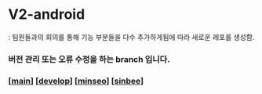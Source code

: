 
# V2-android
: 팀원들과의 회의를 통해 기능 부분들을 다수 추가하게됨에 따라 새로운 레포를 생성함.

### 버전 관리 또는 오류 수정을 하는 branch 입니다.

### [[main](https://github.com/eco3s/V2-android)] [[develop](https://github.com/eco3s/V2-android/tree/develop)] [[minseo](https://github.com/eco3s/V2-android/tree/minseo)] [[sinbee](https://github.com/eco3s/V2-android/tree/sinbee)]
